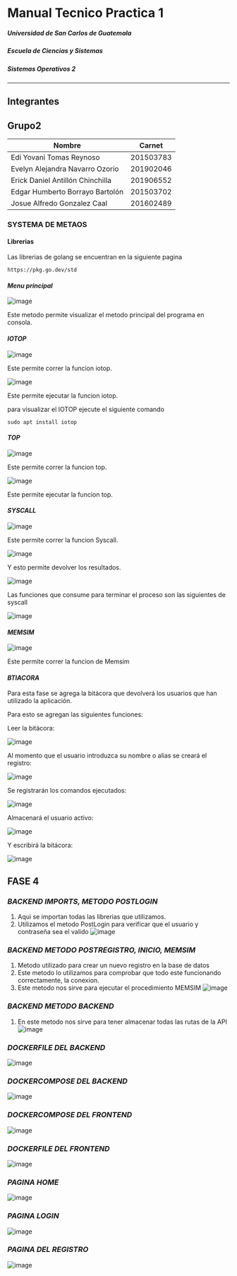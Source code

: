 # Manual Tecnico Practica 1

#####  Universidad de San Carlos de Guatemala
#####  Escuela de Ciencias y Sistemas
#####  Sistemas Operativos 2
-------------------------
## Integrantes
## Grupo2
| Nombre                          | Carnet    |
|----------------------------     |-----------|
| Edi Yovani Tomas Reynoso        | 201503783 |
| Evelyn Alejandra Navarro Ozorio | 201902046 |
| Erick Daniel Antillón Chinchilla| 201906552 |
| Edgar Humberto Borrayo Bartolón | 201503702 |
| Josue Alfredo Gonzalez Caal     | 201602489 |


### SYSTEMA DE METAOS 

#### Librerias
Las librerias de golang se encuentran en la siguiente pagina
```
https://pkg.go.dev/std
```

#### _Menu principal_
![image](/assets/Tecnico/Menuprincipal.png)

Este metodo  permite visualizar el metodo principal del programa en consola.

#### _IOTOP_
![image](/assets/Tecnico/run.png)

Este  permite correr la funcion iotop.

![image](/assets/Tecnico/execute.png)

Este  permite ejecutar la funcion iotop.

para visualizar el IOTOP ejecute el siguiente comando
```
sudo apt install iotop 
```

#### _TOP_

![image](/assets/Tecnico/RunTop.png)

Este  permite correr la funcion top.

![image](/assets/Tecnico/ExecuteTop.png)

Este  permite ejecutar la funcion top.


#### _SYSCALL_

![image](https://user-images.githubusercontent.com/71113297/188338735-c52d63d5-b537-4839-8ef1-9d98db2edfa1.png)

Este  permite correr la funcion Syscall.

![image](https://user-images.githubusercontent.com/71113297/188338755-9d39c942-e4ba-4a96-b70e-c1aca3c437b2.png)

Y esto permite devolver los resultados.

![image](https://user-images.githubusercontent.com/71113297/188338779-7c80416c-9a2d-4c04-93a8-b0dab65ccce3.png)

Las funciones que consume para terminar el proceso son las siguientes de syscall

![image](https://user-images.githubusercontent.com/71113297/188338808-59236448-ea99-4286-81e0-36c02dc6a118.png)

#### _MEMSIM_

![image](/assets/Tecnico/executeMemsim.PNG)

Este permite correr la funcion de Memsim

#### _BTIACORA_

Para esta fase se agrega la bitácora que devolverá los usuarios que han utilizado la aplicación.

Para esto se agregan las siguientes funciones:

Leer la bitácora:

![image](https://user-images.githubusercontent.com/71113297/188338942-ab1c3ea7-c7b1-4f20-b352-39cd8062ab62.png)

Al momento que el usuario introduzca su nombre o alias se creará el registro:

![image](/assets/Tecnico/bitacoraUsuarioMemsim.PNG)

Se registrarán los comandos ejecutados:

![image](https://user-images.githubusercontent.com/71113297/188338991-917eef37-9a4b-4104-96f3-38181dfab50b.png)

Almacenará el usuario activo:

![image](https://user-images.githubusercontent.com/71113297/188339009-d03c5a52-4f84-4cd5-a7c5-157bc10fc46a.png)

Y escribirá la bitácora:

![image](https://user-images.githubusercontent.com/71113297/188339036-f90ac87b-551a-4472-a711-22a8520a8e11.png)





## FASE 4

### _BACKEND IMPORTS, METODO POSTLOGIN_
1) Aqui se importan todas las librerias que utilizamos.
2) Utilizamos el metodo PostLogin para verificar que el usuario y contraseña sea el valido
![image](/assets/Tecnico/UltimaFase/backend_1.png)


### _BACKEND METODO POSTREGISTRO, INICIO, MEMSIM_
1) Metodo utilizado para crear un nuevo registro en la base de datos
2) Este metodo lo utilizamos para comprobar que todo este funcionando correctamente, la conexion.
3) Este metodo nos sirve para ejecutar el procedimiento MEMSIM
![image](/assets/Tecnico/UltimaFase/backend_2.png)

### _BACKEND METODO BACKEND_
1) En este metodo nos sirve para tener almacenar todas las rutas de la API
![image](/assets/Tecnico/UltimaFase/backend_3.png)



### _DOCKERFILE DEL BACKEND_
![image](/assets/Tecnico/UltimaFase/backend4_dockerfile.png)

### _DOCKERCOMPOSE DEL BACKEND_
![image](/assets/Tecnico/UltimaFase/backend5_dockercompose.png)

### _DOCKERCOMPOSE DEL FRONTEND_
![image](/assets/Tecnico/UltimaFase/frontend_dockercompose.png)

### _DOCKERFILE DEL FRONTEND_
![image](/assets/Tecnico/UltimaFase/frontend_dockerfile.png)

### _PAGINA HOME_
![image](/assets/Tecnico/UltimaFase/frontend_home.png)

### _PAGINA LOGIN_
![image](/assets/Tecnico/UltimaFase/frontend_login.png)

### _PAGINA DEL REGISTRO_
![image](/assets/Tecnico/UltimaFase/frontend_registro.png)



